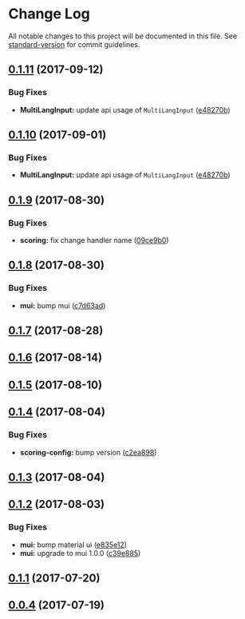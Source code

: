 # Change Log

All notable changes to this project will be documented in this file.
See [standard-version](https://github.com/conventional-changelog/standard-version) for commit guidelines.

<a name="0.1.11"></a>
## [0.1.11](https://github.com/PieElements/pie-elements/compare/@pie-elements/multiple-choice@0.1.9...@pie-elements/multiple-choice@0.1.11) (2017-09-12)


### Bug Fixes

* **MultiLangInput:** update api usage of `MultiLangInput` ([e48270b](https://github.com/PieElements/pie-elements/commit/e48270b))




<a name="0.1.10"></a>
## [0.1.10](https://github.com/PieElements/pie-elements/compare/@pie-elements/multiple-choice@0.1.9...@pie-elements/multiple-choice@0.1.10) (2017-09-01)


### Bug Fixes

* **MultiLangInput:** update api usage of `MultiLangInput` ([e48270b](https://github.com/PieElements/pie-elements/commit/e48270b))




<a name="0.1.9"></a>
## [0.1.9](https://github.com/PieElements/pie-elements/compare/@pie-elements/multiple-choice@0.1.8...@pie-elements/multiple-choice@0.1.9) (2017-08-30)


### Bug Fixes

* **scoring:** fix change handler name ([09ce9b0](https://github.com/PieElements/pie-elements/commit/09ce9b0))




<a name="0.1.8"></a>
## [0.1.8](https://github.com/PieElements/pie-elements/compare/@pie-elements/multiple-choice@0.1.7...@pie-elements/multiple-choice@0.1.8) (2017-08-30)


### Bug Fixes

* **mui:** bump mui ([c7d63ad](https://github.com/PieElements/pie-elements/commit/c7d63ad))




<a name="0.1.7"></a>
## [0.1.7](https://github.com/PieElements/pie-elements/compare/@pie-elements/multiple-choice@0.1.6...@pie-elements/multiple-choice@0.1.7) (2017-08-28)




<a name="0.1.6"></a>
## [0.1.6](https://github.com/PieElements/pie-elements/compare/@pie-elements/multiple-choice@0.1.5...@pie-elements/multiple-choice@0.1.6) (2017-08-14)




<a name="0.1.5"></a>
## [0.1.5](https://github.com/PieElements/pie-elements/compare/@pie-elements/multiple-choice@0.1.4...@pie-elements/multiple-choice@0.1.5) (2017-08-10)




<a name="0.1.4"></a>
## [0.1.4](https://github.com/PieElements/pie-elements/compare/@pie-elements/multiple-choice@0.1.3...@pie-elements/multiple-choice@0.1.4) (2017-08-04)


### Bug Fixes

* **scoring-config:** bump version ([c2ea898](https://github.com/PieElements/pie-elements/commit/c2ea898))




<a name="0.1.3"></a>
## [0.1.3](https://github.com/PieElements/pie-elements/compare/@pie-elements/multiple-choice@0.1.2...@pie-elements/multiple-choice@0.1.3) (2017-08-04)




<a name="0.1.2"></a>
## [0.1.2](https://github.com/PieElements/pie-elements/compare/@pie-elements/multiple-choice@0.1.1...@pie-elements/multiple-choice@0.1.2) (2017-08-03)


### Bug Fixes

* **mui:** bump material ui ([e835e12](https://github.com/PieElements/pie-elements/commit/e835e12))
* **mui:** upgrade to mui 1.0.0 ([c39e885](https://github.com/PieElements/pie-elements/commit/c39e885))




<a name="0.1.1"></a>
## [0.1.1](https://github.com/PieElements/pie-elements/compare/@pie-elements/multiple-choice@0.1.0...@pie-elements/multiple-choice@0.1.1) (2017-07-20)




<a name="0.0.4"></a>
## [0.0.4](https://github.com/PieElements/pie-elements/compare/@pie-elements/multiple-choice@0.0.3...@pie-elements/multiple-choice@0.0.4) (2017-07-19)
